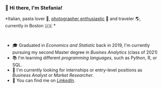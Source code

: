 ### 📌 Hi there, I'm Stefania!
*Italian, pasta lover 🍝, [photographer enthusiastic][2] 📸 and traveler 🌎, currently in Boston 🇺🇸 *

<br>

- 🎓 Graduated in *Economics and Statistic* back in 2019, I'm currently pursuing my second Master degree in *Busines Analytics* (class of 2021) 
- 📚 I'm learning different *programming languages*, such as Python, R, or SQL.
- 🔎 I'm currently looking for internships or entry-level positions as *Business Analyst* or *Market Researcher*.
- 💼 You can find me on *[LinkedIn][1]*.

<!-- Links to your social media accounts -->

[1]: https://www.linkedin.com/in/stefania-menini/
[2]: https://www.instagram.com/stefaniamenini/

